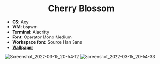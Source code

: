 
<h1 align="center">
    Cherry Blossom
</h1>

* **OS**: Axyl
* **WM**: bspwm
* **Terminal**: Alacritty
* **Font**: Operator Mono Medium
* **Workspace font**: Source Han Sans
* **[Wallpaper](https://github.com/mariejie/Dotfiles-AxylOS-bspwm-2022/blob/main/.config/bspwm/wallpaper.jpg)**

![Screenshot_2022-03-15_20-54-12](https://user-images.githubusercontent.com/83217673/158393309-8cc05331-991c-4717-994b-55a2a2900fb7.png)
![Screenshot_2022-03-15_20-54-33](https://user-images.githubusercontent.com/83217673/158393337-fbd198e8-6464-4204-b9d3-23f94f0149f5.png)
